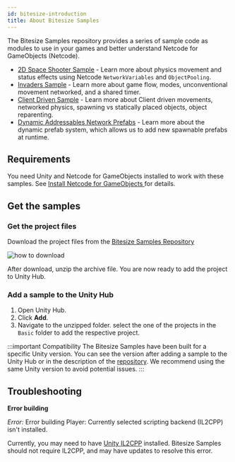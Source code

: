 ```yaml
---
id: bitesize-introduction
title: About Bitesize Samples
---
```


The Bitesize Samples repository provides a series of sample code as modules to use in your games and better understand Netcode for GameObjects (Netcode).

* [2D Space Shooter Sample](bitesize-spaceshooter.md) - Learn more about physics movement and status effects using Netcode `NetworkVariables` and `ObjectPooling`.
* [Invaders Sample](bitesize-invaders.md) - Learn more about game flow, modes, unconventional movement networked, and a shared timer.
* [Client Driven Sample](bitesize-clientdriven.md) - Learn more about Client driven movements, networked physics, spawning vs statically placed objects, object reparenting.
* [Dynamic Addressables Network Prefabs](bitesize-dynamicprefabs.md) - Learn more about the dynamic prefab system, which allows us to add new spawnable prefabs at runtime.

## Requirements

You need Unity and Netcode for GameObjects installed to work with these samples. See [Install  Netcode for GameObjects ](../../installation/installation.md) for details.

## Get the samples

### Get the project files

Download the project files from the [Bitesize Samples Repository](https://github.com/Unity-Technologies/com.unity.multiplayer.samples.bitesize)

![how to download](/img/bitesize/bitesize-download.png)

After download, unzip the archive file. You are now ready to add the project to Unity Hub.

### Add a sample to the Unity Hub

1. Open Unity Hub.
1. Click **Add**.
1. Navigate to the unzipped folder. select the one of the projects in the `Basic` folder to add the respective project.

:::important Compatibility
The Bitesize Samples have been built for a specific Unity version. You can see the version after adding a sample to the Unity Hub or in the description of the [repository](https://github.com/Unity-Technologies/com.unity.multiplayer.samples.bitesize). We recommend using the same Unity version to avoid potential issues.
:::

## Troubleshooting

**Error building**

*Error:* Error building Player: Currently selected scripting backend (IL2CPP) isn't installed.

Currently, you may need to have [Unity IL2CPP](https://docs.unity3d.com/Manual/IL2CPP.html) installed. Bitesize Samples should not require IL2CPP, and may have updates to resolve this error.
